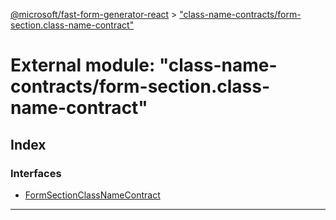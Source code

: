 [@microsoft/fast-form-generator-react](../README.md) > ["class-name-contracts/form-section.class-name-contract"](../modules/_class_name_contracts_form_section_class_name_contract_.md)

# External module: "class-name-contracts/form-section.class-name-contract"

## Index

### Interfaces

* [FormSectionClassNameContract](../interfaces/_class_name_contracts_form_section_class_name_contract_.formsectionclassnamecontract.md)

---

